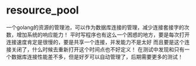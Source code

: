 # resource_pool
一个golang的资源的管理池，可以作为数据库连接的管理，减少连接套接字的次数，增加系统的响应能力！
平时写程序也有这么一个困惑的地方，要是每次打开连接速度肯定是很慢的，要是共享一个连接，并发能力不是太好
而且要是这个连接关闭了，什么时候去重新打开这个时间点也不好定义！
在测试中发现和只有一个数据库连接性能差不多，但是好歹可以自动管理了，后期需要更多的测试！